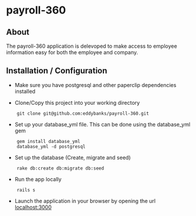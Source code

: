 # payroll-360

## About

The payroll-360 application is delevoped to make access to employee information easy for both the employee and company.

## Installation / Configuration

- Make sure you have postgresql and other paperclip dependencies installed

- Clone/Copy this project into your working directory

```
    git clone git@github.com:eddybanks/payroll-360.git
```

- Set up your database_yml file. This can be done using the database_yml gem

```
    gem install database_yml
    database_yml -d postgresql
```

- Set up the database (Create, migrate and seed)

```
    rake db:create db:migrate db:seed
```

- Run the app locally

```
    rails s
```

- Launch the application in your browser by opening the url [localhost:3000](http://localhost:3000)
